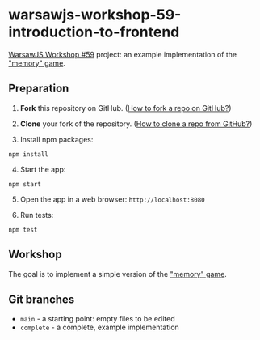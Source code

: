warsawjs-workshop-59-introduction-to-frontend
=============================================

[WarsawJS Workshop #59](https://warsawjs.com/workshops) project: an example implementation of the ["memory" game](https://en.wikipedia.org/wiki/Concentration_(card_game)).

Preparation
-----------

1. **Fork** this repository on GitHub. ([How to fork a repo on GitHub?](https://help.github.com/en/articles/fork-a-repo))

2. **Clone** your fork of the repository. ([How to clone a repo from GitHub?](https://help.github.com/en/articles/cloning-a-repository))

3. Install npm packages:

```shell
npm install
```

4. Start the app:

```shell
npm start
```

5. Open the app in a web browser: `http://localhost:8080`

6. Run tests:

```shell
npm test
```

Workshop
--------

The goal is to implement a simple version of the ["memory" game](https://en.wikipedia.org/wiki/Concentration_(card_game)).

Git branches
------------

- `main` - a starting point: empty files to be edited
- `complete` - a complete, example implementation
